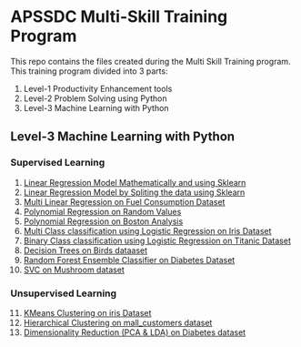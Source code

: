 # APSSDC Multi-Skill Training Program
This repo contains the files created during the Multi Skill Training program. This training program divided into 3 parts:

1. Level-1 Productivity Enhancement tools
2. Level-2 Problem Solving using Python
3. Level-3 Machine Learning with Python

## Level-3 Machine Learning with Python
### Supervised Learning
1. [Linear Regression Model Mathematically and using Sklearn](https://github.com/AnilKumarTeegala/APSSDC_Multi-Skill-Training-Program_VIEW/blob/master/Level3-Machine-Learning-Python/code/2020%20Jan%2009%20(Linear%20Regression%20Model%20Mathematically%20and%20using%20Sklearn).ipynb)
2. [Linear Regression Model by Spliting the data using Sklearn](https://github.com/AnilKumarTeegala/APSSDC_Multi-Skill-Training-Program_VIEW/blob/master/Level3-Machine-Learning-Python/code/2020%20Jan%2010%20(Linear%20Regression%20Model%20by%20Spliting%20the%20data%20using%20Sklearn).ipynb)
3. [Multi Linear Regression on Fuel Consumption Dataset](https://github.com/AnilKumarTeegala/APSSDC_Multi-Skill-Training-Program_VIEW/blob/master/Level3-Machine-Learning-Python/code/2020%20Jan%2024%20(Multi%20Linear%20Regression%20on%20Fuel%20Consumption%20Dataset).ipynb)
4. [Polynomial Regression on Random Values](https://github.com/AnilKumarTeegala/APSSDC_Multi-Skill-Training-Program_VIEW/blob/master/Level3-Machine-Learning-Python/code/2020%20Jan%2025%20Polynomial%20Regression%20on%20Random%20Values.ipynb)
5. [Polynomial Regression on Boston Analysis](https://github.com/AnilKumarTeegala/APSSDC_Multi-Skill-Training-Program_VIEW/blob/master/Level3-Machine-Learning-Python/code/2020%20Jan%2027%20Polynomial%20Regression%20on%20Boston%20Analysis.ipynb)
6. [Multi Class classification using Logistic Regression on Iris Dataset](https://github.com/AnilKumarTeegala/APSSDC_Multi-Skill-Training-Program_VIEW/blob/master/Level3-Machine-Learning-Python/code/2020%20Jan%2028%20Multi%20Class%20classification%20using%20Logistic%20Regression%20on%20Iris%20Dataset.ipynb)
7. [Binary Class classification using Logistic Regression on Titanic Dataset](https://github.com/AnilKumarTeegala/APSSDC_Multi-Skill-Training-Program_VIEW/blob/master/Level3-Machine-Learning-Python/code/2020%20Feb%2003%20%26%2004%20Binary%20Class%20classification%20using%20Logistic%20Regression%20on%20Titanic%20Dataset.ipynb)
8. [Decision Trees on Birds dataaset](https://github.com/AnilKumarTeegala/APSSDC_Multi-Skill-Training-Program_VIEW/blob/master/Level3-Machine-Learning-Python/code/2020%20Feb%2010%20Decision%20Trees%20on%20Birds%20dataaset.ipynb)
9. [Random Forest Ensemble Classifier on Diabetes Dataset](https://github.com/AnilKumarTeegala/APSSDC_Multi-Skill-Training-Program_VIEW/blob/master/Level3-Machine-Learning-Python/code/2020%20Feb%2012%20Random%20Forest%20Ensemble%20Classifier%20on%20Diabetes%20Dataset.ipynb)
10. [SVC on Mushroom dataset](https://github.com/AnilKumarTeegala/APSSDC_Multi-Skill-Training-Program_VIEW/blob/master/Level3-Machine-Learning-Python/code/2020%20Feb%2017%20SVC%20on%20Mushroom%20dataset.ipynb)
### Unsupervised Learning
11. [KMeans Clustering on iris Dataset](https://github.com/AnilKumarTeegala/APSSDC_Multi-Skill-Training-Program_VIEW/blob/master/Level3-Machine-Learning-Python/code/2020%20Feb%2025%20KMeans%20Clustering%20on%20iris%20Dataset.ipynb)
12. [Hierarchical Clustering on mall_customers dataset](https://github.com/AnilKumarTeegala/APSSDC_Multi-Skill-Training-Program_VIEW/blob/master/Level3-Machine-Learning-Python/code/2020%20Feb%2027%20Hierarchical%20Clustering%20on%20mall_customers%20dataset.ipynb)
13. [Dimensionality Reduction (PCA & LDA) on Diabetes dataset](https://github.com/AnilKumarTeegala/APSSDC_Multi-Skill-Training-Program_VIEW/blob/master/Level3-Machine-Learning-Python/code/2020%20Feb%2029%20Dimensionality%20Reduction%20(PCA%20%26%20LDA)%20on%20Diabetes%20dataset.ipynb)

